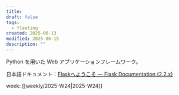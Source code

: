 ```yaml
---
title: 
draft: false
tags:
  - fleeting
created: 2025-06-13
modified: 2025-06-15
description: ""
---
```

Python を用いた Web アプリケーションフレームワーク。

日本語ドキュメント：[Flaskへようこそ — Flask Documentation (2.2.x)](https://msiz07-flask-docs-ja.readthedocs.io/ja/latest/)

week: [[weekly/2025-W24|2025-W24]]
